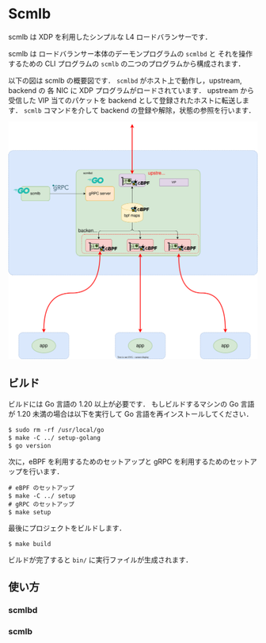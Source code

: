 # Scmlb

scmlb は XDP を利用したシンプルな L4 ロードバランサーです．

scmlb は ロードバランサー本体のデーモンプログラムの `scmlbd` と それを操作するための CLI プログラムの `scmlb` の二つのプログラムから構成されます．

以下の図は scmlb の概要図です．
`scmlbd` がホスト上で動作し，upstream, backend の 各 NIC に XDP プログラムがロードされています．
upstream から受信した VIP 当てのパケットを backend として登録されたホストに転送します．
`scmlb` コマンドを介して backend の登録や解除，状態の参照を行います．

![overview](./images/overview.drawio.svg)

## ビルド

ビルドには Go 言語の 1.20 以上が必要です．
もしビルドするマシンの Go 言語が 1.20 未満の場合は以下を実行して Go 言語を再インストールしてください．

```
$ sudo rm -rf /usr/local/go
$ make -C ../ setup-golang
$ go version
```

次に，eBPF を利用するためのセットアップと gRPC を利用するためのセットアップを行います．

```
# eBPF のセットアップ
$ make -C ../ setup
# gRPC のセットアップ
$ make setup
```

最後にプロジェクトをビルドします．

```
$ make build
```

ビルドが完了すると `bin/` に実行ファイルが生成されます．

## 使い方

### scmlbd

### scmlb
